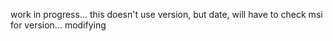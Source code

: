 work in progress... this doesn't use version, but date, will have to check msi for version... modifying
